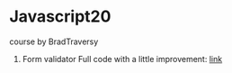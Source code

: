 # Javascript20
course by BradTraversy

1. Form validator Full code with a little improvement: [link](https://github.com/verma-satyam/Javascript20/tree/master/1%20-%20Form%20Validator)

